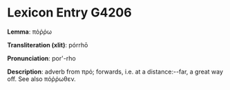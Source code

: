 # Lexicon Entry G4206

**Lemma**: πόῤῥω

**Transliteration (xlit)**: pórrhō

**Pronunciation**: por'-rho

**Description**:
adverb from πρό; forwards, i.e. at a distance:--far, a great way off. See also πόῤῥωθεν.
